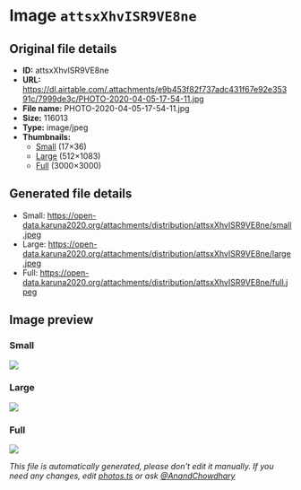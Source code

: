 # Image `attsxXhvISR9VE8ne`

## Original file details

- **ID:** attsxXhvISR9VE8ne
- **URL:** https://dl.airtable.com/.attachments/e9b453f82f737adc431f67e92e35391c/7999de3c/PHOTO-2020-04-05-17-54-11.jpg
- **File name:** PHOTO-2020-04-05-17-54-11.jpg
- **Size:** 116013
- **Type:** image/jpeg
- **Thumbnails:**
  - [Small](https://dl.airtable.com/.attachmentThumbnails/cdf0a9c70642615dd435e69239839d56/2f47415f) (17×36)
  - [Large](https://dl.airtable.com/.attachmentThumbnails/9896953ec95f4a4cc724e93e58331a96/c752799c) (512×1083)
  - [Full](https://dl.airtable.com/.attachmentThumbnails/8b6f61bc9de44a4cf52d8a78ff2a8980/cbf06e40) (3000×3000)

## Generated file details

- Small: https://open-data.karuna2020.org/attachments/distribution/attsxXhvISR9VE8ne/small.jpeg
- Large: https://open-data.karuna2020.org/attachments/distribution/attsxXhvISR9VE8ne/large.jpeg
- Full: https://open-data.karuna2020.org/attachments/distribution/attsxXhvISR9VE8ne/full.jpeg

## Image preview

### Small

![](https://open-data.karuna2020.org/attachments/distribution/attsxXhvISR9VE8ne/small.jpeg)

### Large

![](https://open-data.karuna2020.org/attachments/distribution/attsxXhvISR9VE8ne/large.jpeg)

### Full

![](https://open-data.karuna2020.org/attachments/distribution/attsxXhvISR9VE8ne/full.jpeg)

_This file is automatically generated, please don't edit it manually. If you need any changes, edit [photos.ts](/photos.ts) or ask [@AnandChowdhary](https://github.com/AnandChowdhary)_


